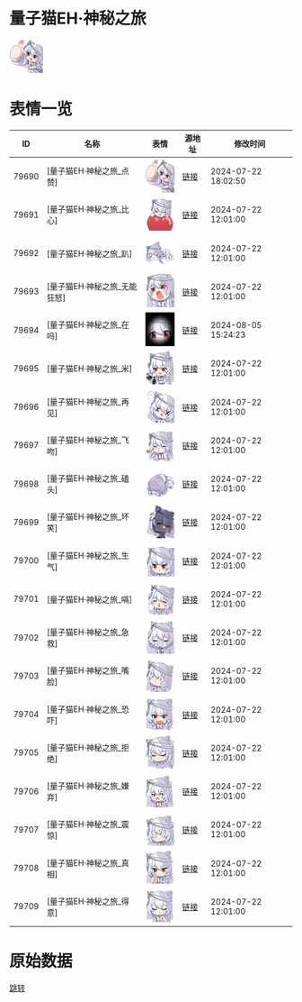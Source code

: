 # 量子猫EH·神秘之旅

<img src="./cover.png" height="60" alt="cover" />

# 表情一览

|ID|名称|表情|源地址|修改时间|
|----|----|----|----|----|
|79690|[量子猫EH·神秘之旅_点赞]|<img src="./pic/079690_%5B量子猫EH·神秘之旅_点赞%5D.png" height="60" alt="点赞"/>|[链接](https://i0.hdslb.com/bfs/garb/41525d602d3f164a42c8faf83eed91bd32767c3b.png)|2024-07-22 18:02:50|
|79691|[量子猫EH·神秘之旅_比心]|<img src="./pic/079691_%5B量子猫EH·神秘之旅_比心%5D.png" height="60" alt="比心"/>|[链接](https://i0.hdslb.com/bfs/garb/3c6fe1d5d677e8db569fdb76762173874136e870.png)|2024-07-22 12:01:00|
|79692|[量子猫EH·神秘之旅_趴]|<img src="./pic/079692_%5B量子猫EH·神秘之旅_趴%5D.png" height="60" alt="趴"/>|[链接](https://i0.hdslb.com/bfs/garb/d7ecec66c8a6ca3354d2e88b46adf7843cf458e0.png)|2024-07-22 12:01:00|
|79693|[量子猫EH·神秘之旅_无能狂怒]|<img src="./pic/079693_%5B量子猫EH·神秘之旅_无能狂怒%5D.png" height="60" alt="无能狂怒"/>|[链接](https://i0.hdslb.com/bfs/garb/cbc45dfd53fb344df65261e1bf6f766c375e7fd5.png)|2024-07-22 12:01:00|
|79694|[量子猫EH·神秘之旅_在吗]|<img src="./pic/079694_%5B量子猫EH·神秘之旅_在吗%5D.png" height="60" alt="在吗"/>|[链接](https://i0.hdslb.com/bfs/garb/item/4c79a4a24285109e8913bbc0a64faf3a6b4b11f1.png)|2024-08-05 15:24:23|
|79695|[量子猫EH·神秘之旅_米]|<img src="./pic/079695_%5B量子猫EH·神秘之旅_米%5D.png" height="60" alt="米"/>|[链接](https://i0.hdslb.com/bfs/garb/7238efc14a6373a29329dd1bc4a44340e5887f42.png)|2024-07-22 12:01:00|
|79696|[量子猫EH·神秘之旅_再见]|<img src="./pic/079696_%5B量子猫EH·神秘之旅_再见%5D.png" height="60" alt="再见"/>|[链接](https://i0.hdslb.com/bfs/garb/f61b912777094eb29609f3d436c4b088c4d13b13.png)|2024-07-22 12:01:00|
|79697|[量子猫EH·神秘之旅_飞吻]|<img src="./pic/079697_%5B量子猫EH·神秘之旅_飞吻%5D.png" height="60" alt="飞吻"/>|[链接](https://i0.hdslb.com/bfs/garb/6fae729db6a6b2023dd249ddf801c950498b9689.png)|2024-07-22 12:01:00|
|79698|[量子猫EH·神秘之旅_磕头]|<img src="./pic/079698_%5B量子猫EH·神秘之旅_磕头%5D.png" height="60" alt="磕头"/>|[链接](https://i0.hdslb.com/bfs/garb/6fec9e868722d203f78b3c9b405eec02faa43efe.png)|2024-07-22 12:01:00|
|79699|[量子猫EH·神秘之旅_坏笑]|<img src="./pic/079699_%5B量子猫EH·神秘之旅_坏笑%5D.png" height="60" alt="坏笑"/>|[链接](https://i0.hdslb.com/bfs/garb/bf2a050d1b790124b81252f7ae1a2a7f15d41926.png)|2024-07-22 12:01:00|
|79700|[量子猫EH·神秘之旅_生气]|<img src="./pic/079700_%5B量子猫EH·神秘之旅_生气%5D.png" height="60" alt="生气"/>|[链接](https://i0.hdslb.com/bfs/garb/cd458ab04e624a1456944b233a64e7daad5494af.png)|2024-07-22 12:01:00|
|79701|[量子猫EH·神秘之旅_嗝]|<img src="./pic/079701_%5B量子猫EH·神秘之旅_嗝%5D.png" height="60" alt="嗝"/>|[链接](https://i0.hdslb.com/bfs/garb/f2d9c84bb34366df3c89b4d8a3b9283325a3c103.png)|2024-07-22 12:01:00|
|79702|[量子猫EH·神秘之旅_急救]|<img src="./pic/079702_%5B量子猫EH·神秘之旅_急救%5D.png" height="60" alt="急救"/>|[链接](https://i0.hdslb.com/bfs/garb/56c041ea5daef3a00664b819080915a855bcd911.png)|2024-07-22 12:01:00|
|79703|[量子猫EH·神秘之旅_嘴脸]|<img src="./pic/079703_%5B量子猫EH·神秘之旅_嘴脸%5D.png" height="60" alt="嘴脸"/>|[链接](https://i0.hdslb.com/bfs/garb/3ef09c4c50ab98d3d52c631002c45c1401ab2793.png)|2024-07-22 12:01:00|
|79704|[量子猫EH·神秘之旅_恐吓]|<img src="./pic/079704_%5B量子猫EH·神秘之旅_恐吓%5D.png" height="60" alt="恐吓"/>|[链接](https://i0.hdslb.com/bfs/garb/5b2131fee44de3547c2231895e0842e5f472cd21.png)|2024-07-22 12:01:00|
|79705|[量子猫EH·神秘之旅_拒绝]|<img src="./pic/079705_%5B量子猫EH·神秘之旅_拒绝%5D.png" height="60" alt="拒绝"/>|[链接](https://i0.hdslb.com/bfs/garb/ae998b2b5fac285324b0573cffb08737f77687fa.png)|2024-07-22 12:01:00|
|79706|[量子猫EH·神秘之旅_嫌弃]|<img src="./pic/079706_%5B量子猫EH·神秘之旅_嫌弃%5D.png" height="60" alt="嫌弃"/>|[链接](https://i0.hdslb.com/bfs/garb/295a0e14ee2092efa289716b028c7ca28c554fad.png)|2024-07-22 12:01:00|
|79707|[量子猫EH·神秘之旅_震惊]|<img src="./pic/079707_%5B量子猫EH·神秘之旅_震惊%5D.png" height="60" alt="震惊"/>|[链接](https://i0.hdslb.com/bfs/garb/b087e05d5495e1158a51398a560355fca32f9a01.png)|2024-07-22 12:01:00|
|79708|[量子猫EH·神秘之旅_真相]|<img src="./pic/079708_%5B量子猫EH·神秘之旅_真相%5D.png" height="60" alt="真相"/>|[链接](https://i0.hdslb.com/bfs/garb/30b9e8cc06b849111695a23e7c756441c97185c0.png)|2024-07-22 12:01:00|
|79709|[量子猫EH·神秘之旅_得意]|<img src="./pic/079709_%5B量子猫EH·神秘之旅_得意%5D.png" height="60" alt="得意"/>|[链接](https://i0.hdslb.com/bfs/garb/1012e36cbb31e61695e3df2c5767e6a8ebf07270.png)|2024-07-22 12:01:00|

# 原始数据

[跳转](./raw.json)

